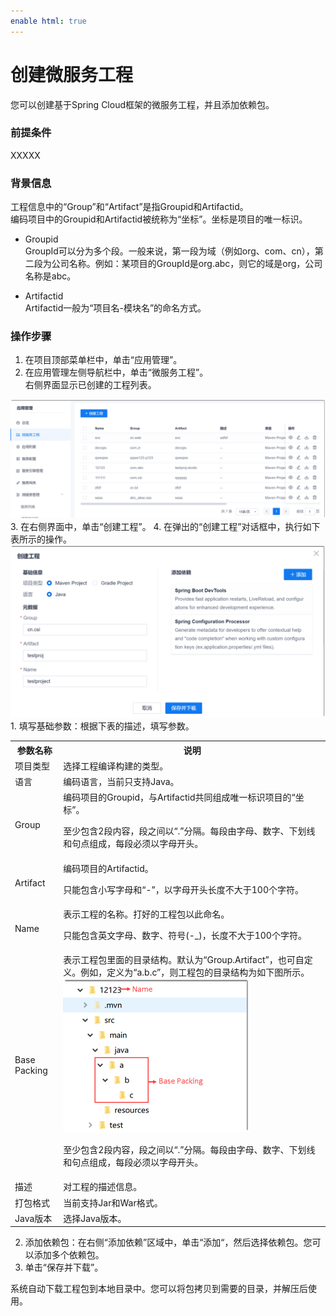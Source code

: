```yaml
---
enable html: true
---
```

# 创建微服务工程

您可以创建基于Spring Cloud框架的微服务工程，并且添加依赖包。

### 前提条件
XXXXX

### 背景信息
工程信息中的“Group”和“Artifact”是指Groupid和Artifactid。      
编码项目中的Groupid和Artifactid被统称为“坐标”。坐标是项目的唯一标识。      
* Groupid      
  GroupId可以分为多个段。一般来说，第一段为域（例如org、com、cn），第二段为公司名称。例如：某项目的GroupId是org.abc，则它的域是org，公司名称是abc。

* Artifactid      
  Artifactid一般为“项目名-模块名”的命名方式。

### 操作步骤
1. 在项目顶部菜单栏中，单击“应用管理”。
2. 在应用管理左侧导航栏中，单击“微服务工程”。     
  右侧界面显示已创建的工程列表。            
  <img src="fig/应用管理-工程列表.png" style="zoom:50%">          
3. 在右侧界面中，单击“创建工程”。
4. 在弹出的“创建工程”对话框中，执行如下表所示的操作。      
  <img src="fig/应用管理-工程01.png" style="zoom:50%">     
  1. 填写基础参数：根据下表的描述，填写参数。       
    <table>
<tr>
    <th>参数名称</th>
    <th>说明</th>
</tr>
<tr>
    <td>项目类型</td>
    <td>选择工程编译构建的类型。</td>
</tr>
<tr>
    <td>语言</td>
    <td>编码语言，当前只支持Java。</td>
</tr>
<tr>
    <td>Group</td>
    <td>编码项目的Groupid，与Artifactid共同组成唯一标识项目的“坐标”。<p>至少包含2段内容，段之间以“.”分隔。每段由字母、数字、下划线和句点组成，每段必须以字母开头。</p></td>
</tr><tr>
    <td>Artifact</td>
    <td>编码项目的Artifactid。<p>只能包含小写字母和“-”，以字母开头长度不大于100个字符。</p></td>
</tr>
<tr>
    <td>Name</td>
    <td>表示工程的名称。打好的工程包以此命名。<p>只能包含英文字母、数字、符号(-_)，长度不大于100个字符。</p></td>
</tr>
<tr>
    <td>Base Packing</td>
    <td>表示工程包里面的目录结构。默认为“Group.Artifact”，也可自定义。例如，定义为“a.b.c”，则工程包的目录结构为如下图所示。<img src="fig/应用-工程-BP.png" style="zoom:50%"><p>至少包含2段内容，段之间以“.”分隔。每段由字母、数字、下划线和句点组成，每段必须以字母开头。</p></td>
</tr>
<tr>
    <td>描述</td>
    <td>对工程的描述信息。</td>
</tr>
<tr>
    <td>打包格式</td>
    <td>当前支持Jar和War格式。</td>
</tr>
<tr>
    <td>Java版本</td>
    <td>选择Java版本。</td>
</tr>
</table>

  2. 添加依赖包：在右侧“添加依赖”区域中，单击“添加“，然后选择依赖包。您可以添加多个依赖包。       
  3. 单击“保存并下载”。 

系统自动下载工程包到本地目录中。您可以将包拷贝到需要的目录，并解压后使用。